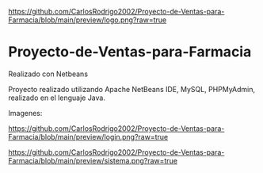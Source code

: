 https://github.com/CarlosRodrigo2002/Proyecto-de-Ventas-para-Farmacia/blob/main/preview/logo.png?raw=true

# Proyecto-de-Ventas-para-Farmacia
Realizado con Netbeans

Proyecto realizado utilizando Apache NetBeans IDE, MySQL, PHPMyAdmin, realizado en el lenguaje Java.

Imagenes:

https://github.com/CarlosRodrigo2002/Proyecto-de-Ventas-para-Farmacia/blob/main/preview/login.png?raw=true

https://github.com/CarlosRodrigo2002/Proyecto-de-Ventas-para-Farmacia/blob/main/preview/sistema.png?raw=true
